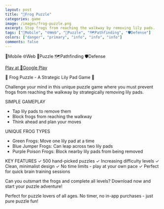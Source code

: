 ```yaml
---
layout: post
title: "🐸Frog Puzzle"
categories: game
image: /images/frog-puzzle.png
excerpt: Stop frogs from reaching the walkway by removing lily pads.
tags: ["📱Mobile", "🌐Web", "🧩Puzzle", "🗺️Pathfinding", "🛡️Defense"]
colors: ["danger", "primary", "info", "info", "info"]
comments: false
---
```


<span class="badge badge-danger">📱Mobile</span>
<span class="badge badge-primary">🌐Web</span>
<span class="badge badge-info">🧩Puzzle</span>
<span class="badge badge-info">🗺️Pathfinding</span>
<span class="badge badge-info">🛡️Defense</span>

<a href="https://play.google.com/store/apps/details?id=com.sublevelgames.frog" class="btn btn-primary btn-lg">Play at 📱Google Play</a>

🐸 Frog Puzzle - A Strategic Lily Pad Game 🐸

Challenge your mind in this unique puzzle game where you must prevent frogs from reaching the walkway by strategically removing lily pads.

SIMPLE GAMEPLAY
- Tap lily pads to remove them
- Block frogs from reaching the walkway
- Think ahead and plan your moves

UNIQUE FROG TYPES
- Green Frogs: Move one lily pad at a time
- Blue Jumper Frogs: Can leap across two lily pads
- Purple Poison Frogs: Block nearby lily pads from being removed

KEY FEATURES
✓ 500 hand-picked puzzles
✓ Increasing difficulty levels
✓ Clean, minimalist design
✓ No time limits - play at your own pace
✓ Perfect for quick brain training sessions

Can you outsmart the frogs and complete all levels? Download now and start your puzzle adventure!

Perfect for puzzle lovers of all ages. No timer, no in-app purchases - just pure puzzle fun!